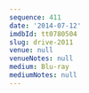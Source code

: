 ```yaml
---
sequence: 411
date: '2014-07-12'
imdbId: tt0780504
slug: drive-2011
venue: null
venueNotes: null
medium: Blu-ray
mediumNotes: null
---
```


